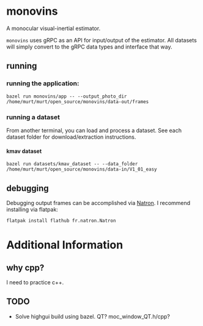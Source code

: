 # monovins
A monocular visual-inertial estimator.

`monovins` uses gRPC as an API for input/output of the estimator. All datasets will simply convert to the gRPC data types and interface that way.

## running

### running the application:

`bazel run monovins/app -- --output_photo_dir /home/murt/murt/open_source/monovins/data-out/frames`

### running a dataset

From another terminal, you can load and process a dataset. See each dataset folder for download/extraction instructions.

#### kmav dataset

`bazel run datasets/kmav_dataset -- --data_folder /home/murt/murt/open_source/monovins/data-in/V1_01_easy`

## debugging

Debugging output frames can be accomplished via [Natron](https://natrongithub.github.io/). I recommend installing via flatpak:

`flatpak install flathub fr.natron.Natron`

# Additional Information
## why cpp?
I need to practice c++.

## TODO
* Solve highgui build using bazel. QT? moc_window_QT.h/cpp?
